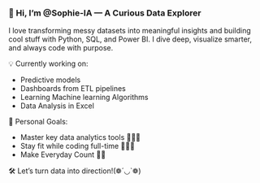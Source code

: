 ### 👋 Hi, I’m @Sophie-IA — A Curious Data Explorer
I love transforming messy datasets into meaningful insights and building cool stuff with Python, SQL, and Power BI. I dive deep, visualize smarter, and always code with purpose.

💡 Currently working on:  
- Predictive models  
- Dashboards from ETL pipelines  
- Learning Machine learning Algorithms
- Data Analysis in Excel

🎯 Personal Goals:  
- Master key data analytics tools 👩🏽‍💻
- Stay fit while coding full-time 🤸🏽‍♀️ 
- Make Everyday Count 💪🏽

🛠️ Let’s turn data into direction!(❁´◡`❁)

<!---
Sophie-IA/Sophie-IA is a ✨ special ✨ repository because its `README.md` (this file) appears on your GitHub profile.
You can click the Preview link to take a look at your changes.
--->
